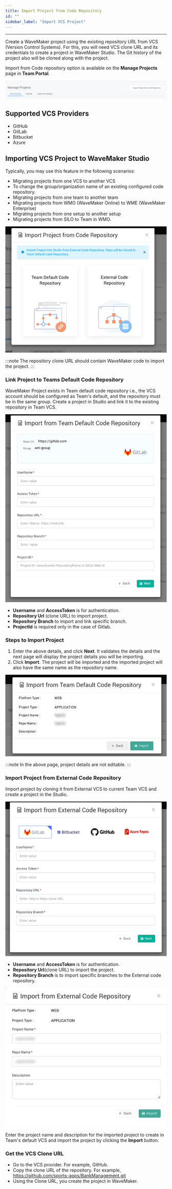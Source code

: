 ```yaml
---
title: Import Project from Code Repository
id: ""
sidebar_label: "Import VCS Project"
---
```

---

Create a WaveMaker project using the existing repository URL from VCS (Version Control Systems). For this, you will need VCS clone URL and its credentials to create a project in WaveMaker Studio. The Git history of the project also will be cloned along with the project.

Import from Code repository option is available on the **Manage Projects** page in **Team Portal**.

![import project button](/learn/assets/import-from-code-repository-button.png)

## Supported VCS Providers

- GitHub
- GitLab
- Bitbucket
- Azure

## Importing VCS Project to WaveMaker Studio

Typically, you may use this feature in the following scenarios:

- Migrating projects from one VCS to another VCS
- To change the group/organization name of an existing configured code repository.
- Migrating projects from one team to another team
- Migrating projects from WMO (WaveMaker Online) to WME (WaveMaker Enterprise)
- Migrating projects from one setup to another setup
- Migrating projects from SILO to Team in WMO.

![ways to import project from code repository](/learn/assets/Import-project-form-Vcs-Types.png)

:::note
The repository clone URL should contain WaveMaker code to import the project.
:::

### Link Project to Teams Default Code Repository

WaveMaker Project exists in Team default code repository i.e., the VCS account should be configured as Team's default, and the repository must be in the same group. Create a project in Studio and link it to the existing repository in Team VCS.

![Linked VCS Repository Details](/learn/assets/LinkedVcsForm.png)

- **Username** and **AccessToken** is for authentication.
- **Repository Url** (clone URL) to import project.
- **Repository Branch** to import and link specific branch.
- **ProjectId** is required only in the case of Gitlab.

### Steps to Import Project

1. Enter the above details, and click **Next**. It validates the details and the next page will display the project details you will be importing. 
2. Click **Import**. The project will be imported and the imported project will also have the same name as the repository name.

![Linked project Details](/learn/assets/Linked-project-details.png)

:::note
In the above page, project details are not editable.
:::

### Import Project from External Code Repository

Import project by cloning it from External VCS to current Team VCS and create a project in the Studio.

![External VCS Repository Details](/learn/assets/external-vcs-repository-details.png)

- **Username** and **AccessToken** is for authentication.
- **Repository Url**(clone URL) to import the project.
- **Repository Branch** is to import specific branches to the External code repository.

![External project details](/learn/assets/external-project-details.png)

Enter the project name and description for the imported project to create in Team's default VCS and import the project by clicking the **Import** button.

### Get the VCS Clone URL

- Go to the VCS provider. For example, GitHub. 
- Copy the clone URL of the repository. For example, https://github.com/sports-apps/BankManagement.git 
- Using the Clone URL, you create the project in WaveMaker. 
